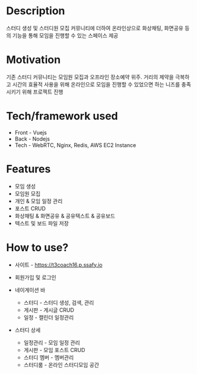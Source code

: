 # Description

스터디 생성 및 스터디원 모집 커뮤니티에 더하여 온라인상으로 화상채팅, 화면공유 등의 기능을 통해 모임을 진행할 수 있는 스페이스 제공

# **Motivation**

기존 스터디 커뮤니티는 모임원 모집과 오프라인 장소예약 위주. 거리의 제약을 극복하고 시간의 효율적 사용을 위해 온라인으로 모임을 진행할 수 있었으면 하는 니즈를 충족시키기 위해 프로젝트 진행

# **Tech/framework used**

- Front - Vuejs
- Back - Nodejs
- Tech - WebRTC, Nginx, Redis, AWS EC2 Instance

# **Features**

- 모임 생성
- 모임원 모집
- 개인 & 모임 일정 관리
- 포스트 CRUD
- 화상채팅 & 화면공유 & 공유텍스트 & 공유보드
- 텍스트 및 보드 파일 저장

# **How to use?**

- 사이트 - https://t3coach16.p.ssafy.io

- 회원가입 및 로그인
- 네이게이션 바
  - 스터디 - 스터디 생성, 검색, 관리
  - 게시판 - 게시글 CRUD
  - 일정 - 캘린더 일정관리
- 스터디 상세
  - 일정관리 - 모임 일정 관리
  - 게시판 - 모임 포스트 CRUD
  - 스터디 멤버 - 멤버관리
  - 스터디룸 - 온라인 스터디모임 공간